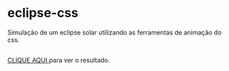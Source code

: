 # eclipse-css
Simulação de um eclipse solar utilizando as ferramentas de animação do css.
##
<a href="https://tacialves.github.io/eclipse-css/">CLIQUE AQUI </a> para ver o resultado.
